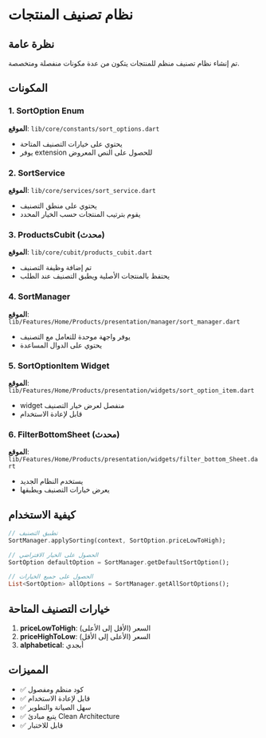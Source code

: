 # نظام تصنيف المنتجات

## نظرة عامة
تم إنشاء نظام تصنيف منظم للمنتجات يتكون من عدة مكونات منفصلة ومتخصصة.

## المكونات

### 1. SortOption Enum
**الموقع**: `lib/core/constants/sort_options.dart`
- يحتوي على خيارات التصنيف المتاحة
- يوفر extension للحصول على النص المعروض

### 2. SortService
**الموقع**: `lib/core/services/sort_service.dart`
- يحتوي على منطق التصنيف
- يقوم بترتيب المنتجات حسب الخيار المحدد

### 3. ProductsCubit (محدث)
**الموقع**: `lib/core/cubit/products_cubit.dart`
- تم إضافة وظيفة التصنيف
- يحتفظ بالمنتجات الأصلية ويطبق التصنيف عند الطلب

### 4. SortManager
**الموقع**: `lib/Features/Home/Products/presentation/manager/sort_manager.dart`
- يوفر واجهة موحدة للتعامل مع التصنيف
- يحتوي على الدوال المساعدة

### 5. SortOptionItem Widget
**الموقع**: `lib/Features/Home/Products/presentation/widgets/sort_option_item.dart`
- widget منفصل لعرض خيار التصنيف
- قابل لإعادة الاستخدام

### 6. FilterBottomSheet (محدث)
**الموقع**: `lib/Features/Home/Products/presentation/widgets/filter_bottom_Sheet.dart`
- يستخدم النظام الجديد
- يعرض خيارات التصنيف ويطبقها

## كيفية الاستخدام

```dart
// تطبيق التصنيف
SortManager.applySorting(context, SortOption.priceLowToHigh);

// الحصول على الخيار الافتراضي
SortOption defaultOption = SortManager.getDefaultSortOption();

// الحصول على جميع الخيارات
List<SortOption> allOptions = SortManager.getAllSortOptions();
```

## خيارات التصنيف المتاحة
1. **priceLowToHigh**: السعر (الأقل إلى الأعلى)
2. **priceHighToLow**: السعر (الأعلى إلى الأقل)
3. **alphabetical**: أبجدي

## المميزات
- ✅ كود منظم ومفصول
- ✅ قابل لإعادة الاستخدام
- ✅ سهل الصيانة والتطوير
- ✅ يتبع مبادئ Clean Architecture
- ✅ قابل للاختبار 